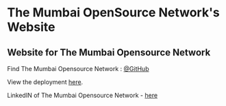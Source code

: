 # The Mumbai OpenSource Network's Website

## Website for The Mumbai Opensource Network
Find The Mumbai Opensource Network : [@GitHub](https://github.com/The-Mumbai-Opensource-Network)

View the deployment [here](https://vivek-hotti.github.io/TheMumbaiOpensourceNetwork_Website/).

LinkedIN of The Mumbai Opensource Network - [here](https://www.linkedin.com/company/the-mumbai-opensource-network/?viewAsMember=true)
